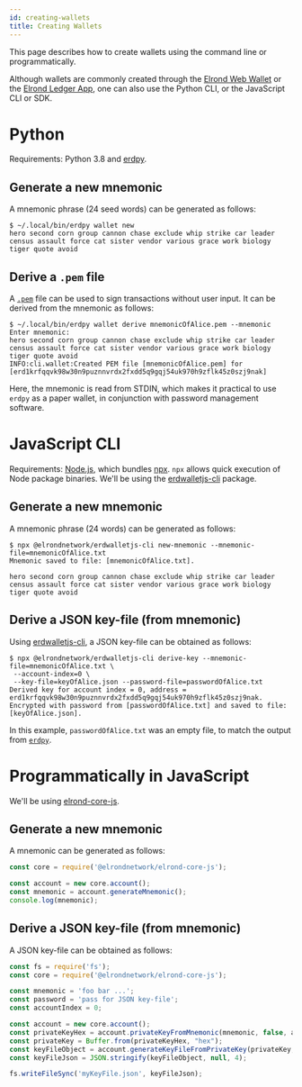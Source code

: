 ```yaml
---
id: creating-wallets
title: Creating Wallets
---
```


This page describes how to create wallets using the command line or programmatically.

Although wallets are commonly created through the [Elrond Web Wallet](https://wallet.elrond.com/) or the [Elrond Ledger App](https://github.com/ElrondNetwork/ledger-elrond), one can also use the Python CLI, or the JavaScript CLI or SDK.

# Python

Requirements: Python 3.8 and [erdpy](https://docs.elrond.com/sdk-and-tools/erdpy/erdpy/). 

## Generate a new mnemonic

A mnemonic phrase (24 seed words) can be generated as follows:
```
$ ~/.local/bin/erdpy wallet new
hero second corn group cannon chase exclude whip strike car leader census assault force cat sister vendor various grace work biology tiger quote avoid
```

## Derive a `.pem` file

A [`.pem`](https://docs.elrond.com/sdk-and-tools/erdpy/deriving-the-wallet-pem-file/) file can be used to sign transactions without user input. It can be derived from the mnemonic as follows:
```
$ ~/.local/bin/erdpy wallet derive mnemonicOfAlice.pem --mnemonic  
Enter mnemonic:  
hero second corn group cannon chase exclude whip strike car leader census assault force cat sister vendor various grace work biology tiger quote avoid  
INFO:cli.wallet:Created PEM file [mnemonicOfAlice.pem] for [erd1krfqqvk98w30n9puznnvrdx2fxdd5q9gqj54uk970h9zflk45z0szj9nak]
```
Here, the mnemonic is read from STDIN, which makes it practical to use `erdpy` as a paper wallet, in conjunction with password management software.

# JavaScript CLI

Requirements: [Node.js](https://nodejs.org/en/download/), which bundles [npx](https://www.npmjs.com/package/npx). `npx` allows quick execution of Node package binaries. We'll be using the [erdwalletjs-cli](https://www.npmjs.com/package/@elrondnetwork/erdwalletjs-cli) package.

## Generate a new mnemonic

A mnemonic phrase (24 words) can be generated as follows:

```
$ npx @elrondnetwork/erdwalletjs-cli new-mnemonic --mnemonic-file=mnemonicOfAlice.txt
Mnemonic saved to file: [mnemonicOfAlice.txt].

hero second corn group cannon chase exclude whip strike car leader census assault force cat sister vendor various grace work biology tiger quote avoid
```

## Derive a JSON key-file (from mnemonic)

Using [erdwalletjs-cli](https://www.npmjs.com/package/@elrondnetwork/erdwalletjs-cli), a JSON key-file can be obtained as follows:

```
$ npx @elrondnetwork/erdwalletjs-cli derive-key --mnemonic-file=mnemonicOfAlice.txt \
 --account-index=0 \
 --key-file=keyOfAlice.json --password-file=passwordOfAlice.txt
Derived key for account index = 0, address = erd1krfqqvk98w30n9puznnvrdx2fxdd5q9gqj54uk970h9zflk45z0szj9nak.  
Encrypted with password from [passwordOfAlice.txt] and saved to file: [keyOfAlice.json].
```

In this example, `passwordOfAlice.txt` was an empty file, to match the output from [`erdpy`](#python).

# Programmatically in JavaScript

We'll be using [elrond-core-js](https://www.npmjs.com/package/@elrondnetwork/elrond-core-js).

## Generate a new mnemonic
A mnemonic can be generated as follows:

```js
const core = require('@elrondnetwork/elrond-core-js');

const account = new core.account();
const mnemonic = account.generateMnemonic();
console.log(mnemonic);
```
## Derive a JSON key-file (from mnemonic)
A JSON key-file can be obtained as follows:

```js
const fs = require('fs');
const core = require('@elrondnetwork/elrond-core-js');

const mnemonic = 'foo bar ...';
const password = 'pass for JSON key-file';
const accountIndex = 0;

const account = new core.account();
const privateKeyHex = account.privateKeyFromMnemonic(mnemonic, false, accountIndex.toString(), '');
const privateKey = Buffer.from(privateKeyHex, "hex");
const keyFileObject = account.generateKeyFileFromPrivateKey(privateKey, password);
const keyFileJson = JSON.stringify(keyFileObject, null, 4);

fs.writeFileSync('myKeyFile.json', keyFileJson);
```
